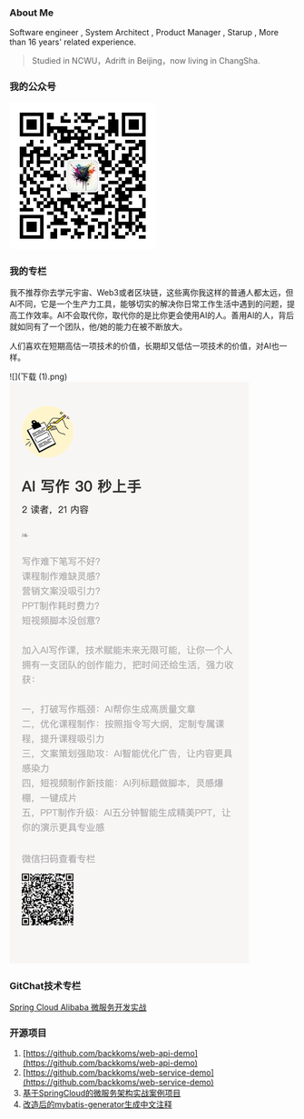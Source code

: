 ### About Me 

Software engineer , System Architect , Product Manager , Starup , More than 16 years' related experience.

> Studied in NCWU，Adrift in Beijing，now living in ChangSha.

### 我的公众号

![](qrcode_for_gh_28fb95c9c24c_258.jpg)

### 我的专栏

我不推荐你去学元宇宙、Web3或者区块链，这些离你我这样的普通人都太远，但Al不同，它是一个生产力工具，能够切实的解决你日常工作生活中遇到的问题，提高工作效率。Al不会取代你，取代你的是比你更会使用AI的人。善用Al的人，背后就如同有了一个团队，他/她的能力在被不断放大。

人们喜欢在短期高估一项技术的价值，长期却又低估一项技术的价值，对AI也一样。

![](下载 (1).png)
![](下载.png)


### GitChat技术专栏
[Spring Cloud Alibaba 微服务开发实战](https://xiaozhuanlan.com/msa-practice)

### 开源项目

1. [https://github.com/backkoms/web-api-demo](https://github.com/backkoms/web-api-demo)
2. [https://github.com/backkoms/web-service-demo](https://github.com/backkoms/web-service-demo)
3. [基于SpringCloud的微服务架构实战案例项目](https://github.com/backkoms/simplemall)
4. [改造后的mybatis-generator生成中文注释](https://github.com/backkoms/mybatis-generator-comments)
